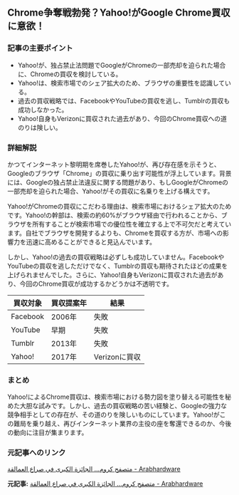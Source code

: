 ## Chrome争奪戦勃発？Yahoo!がGoogle Chrome買収に意欲！

### 記事の主要ポイント

* Yahoo!が、独占禁止法問題でGoogleがChromeの一部売却を迫られた場合に、Chromeの買収を検討している。
* Yahoo!は、検索市場でのシェア拡大のため、ブラウザの重要性を認識している。
* 過去の買収戦略では、FacebookやYouTubeの買収を逃し、Tumblrの買収も成功しなかった。
* Yahoo!自身もVerizonに買収された過去があり、今回のChrome買収への道のりは険しい。

### 詳細解説

かつてインターネット黎明期を席巻したYahoo!が、再び存在感を示そうと、Googleのブラウザ「Chrome」の買収に乗り出す可能性が浮上しています。背景には、Googleの独占禁止法違反に関する問題があり、もしGoogleがChromeの一部売却を迫られた場合、Yahoo!がその買収に名乗りを上げる構えです。

Yahoo!がChromeの買収にこだわる理由は、検索市場におけるシェア拡大のためです。Yahoo!の幹部は、検索の約60%がブラウザ経由で行われることから、ブラウザを所有することが検索市場での優位性を確立する上で不可欠だと考えています。自社でブラウザを開発するよりも、Chromeを買収する方が、市場への影響力を迅速に高めることができると見込んでいます。

しかし、Yahoo!の過去の買収戦略は必ずしも成功していません。FacebookやYouTubeの買収を逃しただけでなく、Tumblrの買収も期待されたほどの成果を上げられませんでした。さらに、Yahoo!自身もVerizonに買収された過去があり、今回のChrome買収が成功するかどうかは不透明です。

| 買収対象 | 買収提案年 | 結果 |
|---|---|---|
| Facebook | 2006年 | 失敗 |
| YouTube | 早期 | 失敗 |
| Tumblr | 2013年 | 失敗 |
| Yahoo! | 2017年 | Verizonに買収 |

### まとめ

Yahoo!によるChrome買収は、検索市場における勢力図を塗り替える可能性を秘めた大胆な試みです。しかし、過去の買収戦略の苦い経験と、Googleの強力な競争相手としての存在が、その道のりを険しいものにしています。Yahoo!がこの難局を乗り越え、再びインターネット業界の主役の座を奪還できるのか、今後の動向に注目が集まります。

### 元記事へのリンク

[متصفح كروم... الجائزة الكبرى في صراع العمالقة - Arabhardware](https://www.arabhardware.net/2024/05/02/chrome-browser-the-grand-prize-in-the-battle-of-the-giants/)


**元記事:** [متصفح كروم... الجائزة الكبرى في صراع العمالقة - Arabhardware](https://arabhardware.net/articles/chrome-yahoo-perplexity-openai)